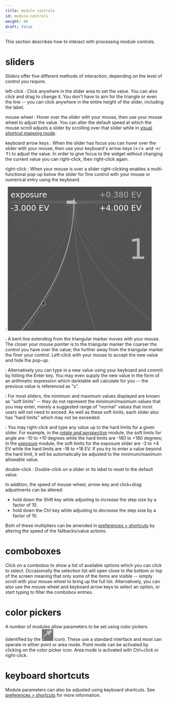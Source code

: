 ```yaml
---
title: module controls
id: module-controls
weight: 40
draft: false
---
```


This section describes how to interact with processing module controls.

# sliders

Sliders offer five different methods of interaction, depending on the level of control you require.

left-click
: Click anywhere in the slider area to set the value. You can also click and drag to change it. You don't have to aim for the triangle or even the line -- you can click anywhere in the entire height of the slider, including the label.

mouse wheel
: Hover over the slider with your mouse, then use your mouse wheel to adjust the value. You can alter the default speed at which the mouse scroll adjusts a slider by scrolling over that slider while in [visual shortcut mapping mode](../../preferences-settings/shortcuts.md#visual-shortcut-mapping).

keyboard arrow keys
: When the slider has focus you can hover over the slider with your mouse, then use your keyboard's arrow keys (←/↓ and →/↑) to adjust the value. In order to give focus to the widget without changing the current value you can right-click, then right-click again.

right-click
: When your mouse is over a slider right-clicking enables a multi-functional pop-up below the slider for fine control with your mouse or numerical entry using the keyboard.

: ![bauhaus](./module-controls/bauhaus.png#w33)

: A bent line extending from the triangular marker moves with your mouse. The closer your mouse pointer is to the triangular marker the coarser the control you have over the value; the further away from the triangular marker the finer your control. Left-click with your mouse to accept the new value and hide the pop-up.

: Alternatively you can type in a new value using your keyboard and commit by hitting the Enter key. You may even supply the new value in the form of an arithmetic expression which darktable will calculate for you -- the previous value is referenced as “x”.

: For most sliders, the minimum and maximum values displayed are known as "soft limits" -- they do not represent the minimum/maximum values that you may enter, merely a suggested range of "normal" values that most users will not need to exceed. As well as these soft limits, each slider also has "hard limits" which may not be exceeded.

: You may right-click and type any value up to the hard limits for a given slider. For example, in the [_rotate and perspective_](../../module-reference/processing-modules/rotate-perspective.md) module, the soft limits for angle are -10 to +10 degrees while the hard limits are -180 to +180 degrees; In the [_exposure_](../../module-reference/processing-modules/exposure.md) module, the soft limits for the exposure slider are -3 to +4 EV while the hard limits are -18 to +18 EV. If you try to enter a value beyond the hard limit, it will be automatically be adjusted to the minimum/maximum allowable value.

double-click
: Double-click on a slider or its label to reset to the default value.

In addition, the speed of mouse-wheel, arrow-key and click+drag adjustments can be altered:

 - hold down the Shift key while adjusting to _increase_ the step size by a factor of 10. 
 - hold down the Ctrl key while adjusting to _decrease_ the step size by a factor of 10.

Both of these multipliers can be amended in [preferences > shortcuts](../../preferences-settings/shortcuts.md) by altering the speed of the fallbacks/value actions.

# comboboxes

Click on a combobox to show a list of available options which you can click to select. Occasionally the selection list will open close to the bottom or top of the screen meaning that only some of the items are visible -- simply scroll with your mouse wheel to bring up the full list. Alternatively, you can also use the mouse wheel and keyboard arrow keys to select an option, or start typing to filter the combobox entries.

# color pickers

A number of modules allow parameters to be set using color pickers (identified by the ![color-picker-icon](./module-controls/color-picker.png#icon) icon). These use a standard interface and most can operate in either point or area mode. Point mode can be activated by clicking on the color picker icon. Area mode is activated with Ctrl+click or right-click.

# keyboard shortcuts

Module parameters can also be adjusted using keyboard shortcuts. See [preferences > shortcuts](../../preferences-settings/shortcuts.md) for more information.
